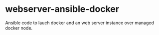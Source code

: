 # webserver-ansible-docker
Ansible code to lauch docker and an web server instance over managed docker node.
